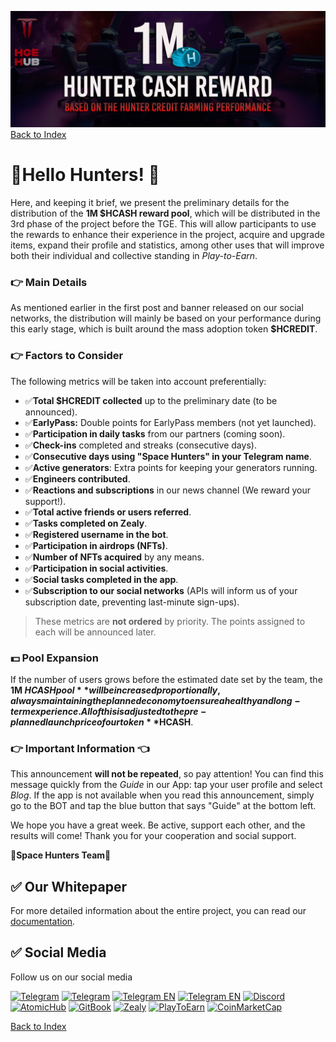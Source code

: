 ![hcashrewpool](../../../static/img/hcashpoolrew.jpg)
[Back to Index](../../../index.md)

# 🚀Hello Hunters! 👾

Here, and keeping it brief, we present the preliminary details for the distribution of the **1M $HCASH reward pool**, which will be distributed in the 3rd phase of the project before the TGE. This will allow participants to use the rewards to enhance their experience in the project, acquire and upgrade items, expand their profile and statistics, among other uses that will improve both their individual and collective standing in *Play-to-Earn*.

### 👉 Main Details

As mentioned earlier in the first post and banner released on our social networks, the distribution will mainly be based on your performance during this early stage, which is built around the mass adoption token **$HCREDIT**.

### 👉 Factors to Consider

The following metrics will be taken into account preferentially:

- ✅**Total $HCREDIT collected** up to the preliminary date (to be announced).
- ✅**EarlyPass:** Double points for EarlyPass members (not yet launched).
- ✅**Participation in daily tasks** from our partners (coming soon).
- ✅**Check-ins** completed and streaks (consecutive days).
- ✅**Consecutive days using "Space Hunters" in your Telegram name**.
- ✅**Active generators**: Extra points for keeping your generators running.
- ✅**Engineers contributed**.
- ✅**Reactions and subscriptions** in our news channel (We reward your support!).
- ✅**Total active friends or users referred**.
- ✅**Tasks completed on Zealy**.
- ✅**Registered username in the bot**.
- ✅**Participation in airdrops (NFTs)**.
- ✅**Number of NFTs acquired** by any means.
- ✅**Participation in social activities**.
- ✅**Social tasks completed in the app**.
- ✅**Subscription to our social networks** (APIs will inform us of your subscription date, preventing last-minute sign-ups).

> These metrics are **not ordered** by priority. The points assigned to each will be announced later.

### 💵 Pool Expansion

If the number of users grows before the estimated date set by the team, the **1M $HCASH pool** will be increased proportionally, always maintaining the planned economy to ensure a healthy and long-term experience. All of this is adjusted to the pre-planned launch price of our token **$HCASH**.

### 👉 Important Information 👈

This announcement **will not be repeated**, so pay attention! You can find this message quickly from the *Guide* in our App: tap your user profile and select *Blog*. If the app is not available when you read this announcement, simply go to the BOT and tap the blue button that says "Guide" at the bottom left.

We hope you have a great week. Be active, support each other, and the results will come! Thank you for your cooperation and social support.

🚀**Space Hunters Team**🚀


## ✅ Our Whitepaper
For more detailed information about the entire project, you can read our [documentation](https://spaceheroes.gitbook.io/space-hunters).

## ✅ Social Media
Follow us on our social media

[![Telegram](https://img.shields.io/badge/Telegram-BOT-26A5E4?style=plastic&logo=telegram)](https://t.me/SpaceHuntersBot)
[![Telegram](https://img.shields.io/badge/Telegram-Announcements-26A5E4?style=plastic&logo=telegram)](https://t.me/spacehuntersnews)
[![Telegram EN](https://img.shields.io/badge/Telegram-Chat%20ENG-2CA5E0?style=plastic&logo=telegram)](https://t.me/spacehunterss)
[![Telegram EN](https://img.shields.io/badge/Telegram-Chat%20ESP-2CA5E0?style=plastic&logo=telegram)](https://t.me/shspanish)
[![Discord](https://img.shields.io/badge/Discord-Space%20Hunters-7289DA?style=plastic&logo=discord)](https://discord.gg/wpmzyJM9xb)
[![AtomicHub](https://img.shields.io/badge/AtomicHub-Space%20Hunters-EE474C?style=plastic&logo=atomichub)](https://wax.atomichub.io/explorer/collection/wax-mainnet/spacehunterz)
[![GitBook](https://img.shields.io/badge/GitBook-Space%20Hunters-7A8089?style=plastic&logo=gitbook)](https://spaceheroes.gitbook.io/space-hunters)
[![Zealy](https://img.shields.io/badge/Zealy-Space%20Hunters-FF69B4?style=plastic&logo=zealy)](https://zealy.io/cw/spacehuntersthereborn/invite/UroI4c6fhtB3SX65siHBX)
[![PlayToEarn](https://img.shields.io/badge/PlayToEarn-Space%20Hunters-34C759?style=plastic&logo=playtoearn)](https://playtoearn.com/blockchaingame/space-hunters-the-reborn?rel=search)
[![CoinMarketCap](https://img.shields.io/badge/CoinMarketCap-NFTSpaceHunters-03C9A9?style=plastic&logo=coinmarketcap)](https://coinmarketcap.com/community/profile/nftspacehunters/)


[Back to Index](../../../index.md)
